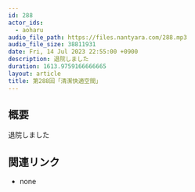 ```yaml
---
id: 288
actor_ids:
  - aoharu
audio_file_path: https://files.nantyara.com/288.mp3
audio_file_size: 38811931
date: Fri, 14 Jul 2023 22:55:00 +0900
description: 退院しました
duration: 1613.9759166666665
layout: article
title: 第288回「清潔快適空間」
---
```

## 概要

退院しました

## 関連リンク

* none
